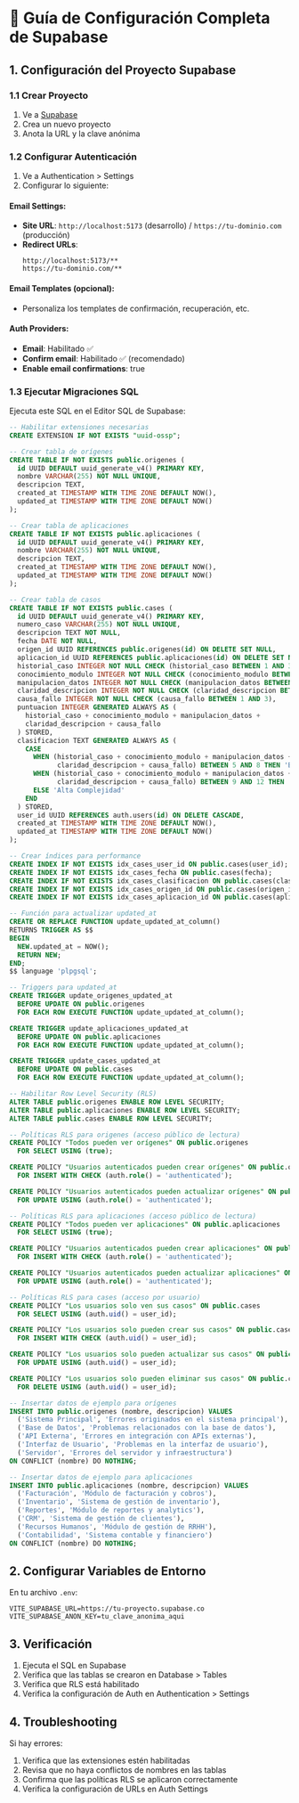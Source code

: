 # 🚀 Guía de Configuración Completa de Supabase

## 1. Configuración del Proyecto Supabase

### 1.1 Crear Proyecto
1. Ve a [Supabase](https://supabase.com/dashboard)
2. Crea un nuevo proyecto
3. Anota la URL y la clave anónima

### 1.2 Configurar Autenticación
1. Ve a Authentication > Settings
2. Configurar lo siguiente:

#### Email Settings:
- **Site URL**: `http://localhost:5173` (desarrollo) / `https://tu-dominio.com` (producción)
- **Redirect URLs**: 
  ```
  http://localhost:5173/**
  https://tu-dominio.com/**
  ```

#### Email Templates (opcional):
- Personaliza los templates de confirmación, recuperación, etc.

#### Auth Providers:
- **Email**: Habilitado ✅
- **Confirm email**: Habilitado ✅ (recomendado)
- **Enable email confirmations**: true

### 1.3 Ejecutar Migraciones SQL

Ejecuta este SQL en el Editor SQL de Supabase:

```sql
-- Habilitar extensiones necesarias
CREATE EXTENSION IF NOT EXISTS "uuid-ossp";

-- Crear tabla de orígenes
CREATE TABLE IF NOT EXISTS public.origenes (
  id UUID DEFAULT uuid_generate_v4() PRIMARY KEY,
  nombre VARCHAR(255) NOT NULL UNIQUE,
  descripcion TEXT,
  created_at TIMESTAMP WITH TIME ZONE DEFAULT NOW(),
  updated_at TIMESTAMP WITH TIME ZONE DEFAULT NOW()
);

-- Crear tabla de aplicaciones
CREATE TABLE IF NOT EXISTS public.aplicaciones (
  id UUID DEFAULT uuid_generate_v4() PRIMARY KEY,
  nombre VARCHAR(255) NOT NULL UNIQUE,
  descripcion TEXT,
  created_at TIMESTAMP WITH TIME ZONE DEFAULT NOW(),
  updated_at TIMESTAMP WITH TIME ZONE DEFAULT NOW()
);

-- Crear tabla de casos
CREATE TABLE IF NOT EXISTS public.cases (
  id UUID DEFAULT uuid_generate_v4() PRIMARY KEY,
  numero_caso VARCHAR(255) NOT NULL UNIQUE,
  descripcion TEXT NOT NULL,
  fecha DATE NOT NULL,
  origen_id UUID REFERENCES public.origenes(id) ON DELETE SET NULL,
  aplicacion_id UUID REFERENCES public.aplicaciones(id) ON DELETE SET NULL,
  historial_caso INTEGER NOT NULL CHECK (historial_caso BETWEEN 1 AND 3),
  conocimiento_modulo INTEGER NOT NULL CHECK (conocimiento_modulo BETWEEN 1 AND 3),
  manipulacion_datos INTEGER NOT NULL CHECK (manipulacion_datos BETWEEN 1 AND 3),
  claridad_descripcion INTEGER NOT NULL CHECK (claridad_descripcion BETWEEN 1 AND 3),
  causa_fallo INTEGER NOT NULL CHECK (causa_fallo BETWEEN 1 AND 3),
  puntuacion INTEGER GENERATED ALWAYS AS (
    historial_caso + conocimiento_modulo + manipulacion_datos + 
    claridad_descripcion + causa_fallo
  ) STORED,
  clasificacion TEXT GENERATED ALWAYS AS (
    CASE 
      WHEN (historial_caso + conocimiento_modulo + manipulacion_datos + 
            claridad_descripcion + causa_fallo) BETWEEN 5 AND 8 THEN 'Baja Complejidad'
      WHEN (historial_caso + conocimiento_modulo + manipulacion_datos + 
            claridad_descripcion + causa_fallo) BETWEEN 9 AND 12 THEN 'Media Complejidad'
      ELSE 'Alta Complejidad'
    END
  ) STORED,
  user_id UUID REFERENCES auth.users(id) ON DELETE CASCADE,
  created_at TIMESTAMP WITH TIME ZONE DEFAULT NOW(),
  updated_at TIMESTAMP WITH TIME ZONE DEFAULT NOW()
);

-- Crear índices para performance
CREATE INDEX IF NOT EXISTS idx_cases_user_id ON public.cases(user_id);
CREATE INDEX IF NOT EXISTS idx_cases_fecha ON public.cases(fecha);
CREATE INDEX IF NOT EXISTS idx_cases_clasificacion ON public.cases(clasificacion);
CREATE INDEX IF NOT EXISTS idx_cases_origen_id ON public.cases(origen_id);
CREATE INDEX IF NOT EXISTS idx_cases_aplicacion_id ON public.cases(aplicacion_id);

-- Función para actualizar updated_at
CREATE OR REPLACE FUNCTION update_updated_at_column()
RETURNS TRIGGER AS $$
BEGIN
  NEW.updated_at = NOW();
  RETURN NEW;
END;
$$ language 'plpgsql';

-- Triggers para updated_at
CREATE TRIGGER update_origenes_updated_at 
  BEFORE UPDATE ON public.origenes 
  FOR EACH ROW EXECUTE FUNCTION update_updated_at_column();

CREATE TRIGGER update_aplicaciones_updated_at 
  BEFORE UPDATE ON public.aplicaciones 
  FOR EACH ROW EXECUTE FUNCTION update_updated_at_column();

CREATE TRIGGER update_cases_updated_at 
  BEFORE UPDATE ON public.cases 
  FOR EACH ROW EXECUTE FUNCTION update_updated_at_column();

-- Habilitar Row Level Security (RLS)
ALTER TABLE public.origenes ENABLE ROW LEVEL SECURITY;
ALTER TABLE public.aplicaciones ENABLE ROW LEVEL SECURITY;
ALTER TABLE public.cases ENABLE ROW LEVEL SECURITY;

-- Políticas RLS para origenes (acceso público de lectura)
CREATE POLICY "Todos pueden ver orígenes" ON public.origenes
  FOR SELECT USING (true);

CREATE POLICY "Usuarios autenticados pueden crear orígenes" ON public.origenes
  FOR INSERT WITH CHECK (auth.role() = 'authenticated');

CREATE POLICY "Usuarios autenticados pueden actualizar orígenes" ON public.origenes
  FOR UPDATE USING (auth.role() = 'authenticated');

-- Políticas RLS para aplicaciones (acceso público de lectura)
CREATE POLICY "Todos pueden ver aplicaciones" ON public.aplicaciones
  FOR SELECT USING (true);

CREATE POLICY "Usuarios autenticados pueden crear aplicaciones" ON public.aplicaciones
  FOR INSERT WITH CHECK (auth.role() = 'authenticated');

CREATE POLICY "Usuarios autenticados pueden actualizar aplicaciones" ON public.aplicaciones
  FOR UPDATE USING (auth.role() = 'authenticated');

-- Políticas RLS para cases (acceso por usuario)
CREATE POLICY "Los usuarios solo ven sus casos" ON public.cases
  FOR SELECT USING (auth.uid() = user_id);

CREATE POLICY "Los usuarios solo pueden crear sus casos" ON public.cases
  FOR INSERT WITH CHECK (auth.uid() = user_id);

CREATE POLICY "Los usuarios solo pueden actualizar sus casos" ON public.cases
  FOR UPDATE USING (auth.uid() = user_id);

CREATE POLICY "Los usuarios solo pueden eliminar sus casos" ON public.cases
  FOR DELETE USING (auth.uid() = user_id);

-- Insertar datos de ejemplo para orígenes
INSERT INTO public.origenes (nombre, descripcion) VALUES
  ('Sistema Principal', 'Errores originados en el sistema principal'),
  ('Base de Datos', 'Problemas relacionados con la base de datos'),
  ('API Externa', 'Errores en integración con APIs externas'),
  ('Interfaz de Usuario', 'Problemas en la interfaz de usuario'),
  ('Servidor', 'Errores del servidor y infraestructura')
ON CONFLICT (nombre) DO NOTHING;

-- Insertar datos de ejemplo para aplicaciones
INSERT INTO public.aplicaciones (nombre, descripcion) VALUES
  ('Facturación', 'Módulo de facturación y cobros'),
  ('Inventario', 'Sistema de gestión de inventario'),
  ('Reportes', 'Módulo de reportes y analytics'),
  ('CRM', 'Sistema de gestión de clientes'),
  ('Recursos Humanos', 'Módulo de gestión de RRHH'),
  ('Contabilidad', 'Sistema contable y financiero')
ON CONFLICT (nombre) DO NOTHING;
```

## 2. Configurar Variables de Entorno

En tu archivo `.env`:

```env
VITE_SUPABASE_URL=https://tu-proyecto.supabase.co
VITE_SUPABASE_ANON_KEY=tu_clave_anonima_aqui
```

## 3. Verificación

1. Ejecuta el SQL en Supabase
2. Verifica que las tablas se crearon en Database > Tables
3. Verifica que RLS está habilitado
4. Verifica la configuración de Auth en Authentication > Settings

## 4. Troubleshooting

Si hay errores:
1. Verifica que las extensiones estén habilitadas
2. Revisa que no haya conflictos de nombres en las tablas
3. Confirma que las políticas RLS se aplicaron correctamente
4. Verifica la configuración de URLs en Auth Settings
